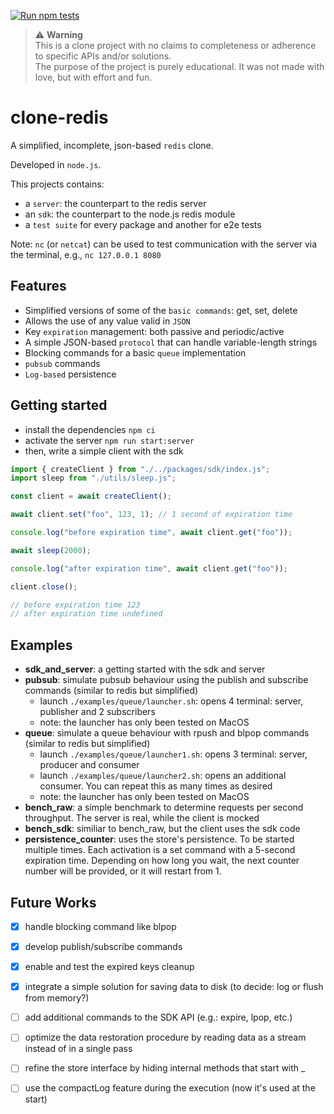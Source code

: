 
[![Run npm tests](https://github.com/jestinbin/clone-redis/actions/workflows/run-tests.yml/badge.svg)](https://github.com/jestinbin/clone-redis/actions/workflows/run-tests.yml)

> :warning: **Warning**  
This is a clone project with no claims to completeness or adherence to specific APIs and/or solutions.  
The purpose of the project is purely educational. It was not made with love, but with effort and fun.

# clone-redis

A simplified, incomplete, json-based `redis` clone.

Developed in `node.js`.

This projects contains:
- a `server`: the counterpart to the redis server
- an `sdk`: the counterpart to the node.js redis module
- a `test suite` for every package and another for e2e tests

Note: `nc` (or `netcat`) can be used to test communication with the server via the terminal, e.g., `nc 127.0.0.1 8080`

## Features

- Simplified versions of some of the `basic commands`: get, set, delete
- Allows the use of any value valid in `JSON`
- Key `expiration` management: both passive and periodic/active
- A simple JSON-based `protocol` that can handle variable-length strings
- Blocking commands for a basic `queue` implementation
- `pubsub` commands
- `Log-based` persistence


## Getting started

- install the dependencies `npm ci`
- activate the server `npm run start:server`
- then, write a simple client with the sdk

```js
import { createClient } from "./../packages/sdk/index.js";
import sleep from "./utils/sleep.js";

const client = await createClient();

await client.set("foo", 123, 1); // 1 second of expiration time

console.log("before expiration time", await client.get("foo"));

await sleep(2000);

console.log("after expiration time", await client.get("foo"));

client.close();

// before expiration time 123
// after expiration time undefined
```



## Examples

- **sdk_and_server**: a getting started with the sdk and server
- **pubsub**: simulate pubsub behaviour using the publish and subscribe commands (similar to redis but simplified)
	- launch `./examples/queue/launcher.sh`: opens 4 terminal: server, publisher and 2 subscribers
	- note: the launcher has only been tested on MacOS
- **queue**: simulate a queue behaviour with rpush and blpop commands (similar to redis but simplified)
	- launch `./examples/queue/launcher1.sh`: opens 3 terminal: server, producer and consumer
	- launch `./examples/queue/launcher2.sh`: opens an additional consumer. You can repeat this as many times as desired
	- note: the launcher has only been tested on MacOS
- **bench_raw**: a simple benchmark to determine requests per second throughput. The server is real, while the client is mocked
- **bench_sdk**: similiar to bench_raw, but the client uses the sdk code
- **persistence_counter**: uses the store's persistence. To be started multiple times. Each activation is a set command with a 5-second expiration time. Depending on how long you wait, the next counter number will be provided, or it will restart from 1.



## Future Works

- [x] handle blocking command like blpop
- [x] develop publish/subscribe commands
- [x] enable and test the expired keys cleanup
- [x] integrate a simple solution for saving data to disk (to decide: log or flush from memory?)
- [ ] add additional commands to the SDK API (e.g.: expire, lpop, etc.)
- [ ] optimize the data restoration procedure by reading data as a stream instead of in a single pass
- [ ] refine the store interface by hiding internal methods that start with _
- [ ] use the compactLog feature during the execution (now it's used at the start)

